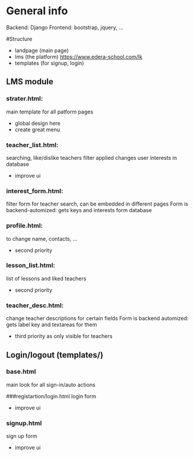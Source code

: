# General info
Backend: Django
Frontend: bootstrap, jquery, ...

#Structure

- landpage (main page)
- lms (the platform) https://www.edera-school.com/lk
- templates (for signup, login)

## LMS module
 
### strater.html:
main template for all patform pages
- global design here
- create great menu

### teacher_list.html:
searching, like/dislike teachers
filter applied changes user interests in database
- improve ui

### interest_form.html:
filter form for teacher search, can be embedded in different pages
Form is backend-automized: gets keys and interests form database

### profile.html:
to change name, contacts, ...
- second priority

### lesson_list.html:
list of lessons and liked teachers
- second priority

### teacher_desc.html:
change teacher descriptions for certain fields
Form is backend automized: gets label key and textareas for them
- third priority as only visible for teachers


## Login/logout (templates/)

### base.html
main look for all sign-in/auto actions

###registartion/login.html
login form
- improve ui

### signup.html
sign up form
- improve ui